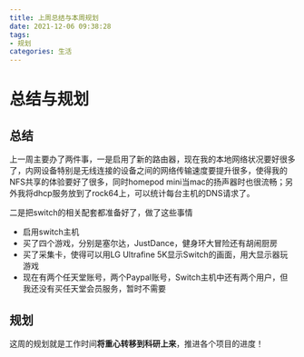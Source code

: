 ```yaml
---
title: 上周总结与本周规划
date: 2021-12-06 09:38:28
tags: 
- 规划
categories: 生活
---
```


# 总结与规划

## 总结

上一周主要办了两件事，一是启用了新的路由器，现在我的本地网络状况要好很多了，内网设备特别是无线连接的设备之间的网络传输速度要提升很多，使得我的NFS共享的体验要好了很多，同时homepod mini当mac的扬声器时也很流畅；另外我将dhcp服务放到了rock64上，可以统计每台主机的DNS请求了。

二是把switch的相关配套都准备好了，做了这些事情

- 启用switch主机
- 买了四个游戏，分别是塞尔达，JustDance，健身环大冒险还有胡闹厨房
- 买了采集卡，使得可以用LG Ultrafine 5K显示Switch的画面，用大显示器玩游戏
- 现在有两个任天堂账号，两个Paypal账号，Switch主机中还有两个用户，但我还没有买任天堂会员服务，暂时不需要

## 规划

这周的规划就是工作时间**将重心转移到科研上来**，推进各个项目的进度！

